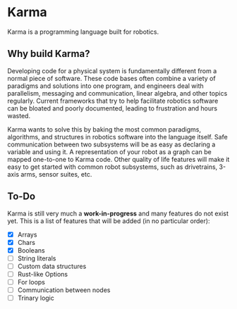 # Karma

Karma is a programming language built for robotics.

## Why build Karma?

Developing code for a physical system is fundamentally different from a normal piece of software. These code bases often combine a variety of paradigms and solutions into one program, and engineers deal with parallelism, messaging and communication, linear algebra, and other topics regularly. Current frameworks that try to help facilitate robotics software can be bloated and poorly documented, leading to frustration and hours wasted.

Karma wants to solve this by baking the most common paradigms, algorithms, and structures in robotics software into the language itself. Safe communication between two subsystems will be as easy as declaring a variable and using it. A representation of your robot as a graph can be mapped one-to-one to Karma code. Other quality of life features will make it easy to get started with common robot subsystems, such as drivetrains, 3-axis arms, sensor suites, etc.

## To-Do

Karma is still very much a **work-in-progress** and many features do not exist yet. This is a list of features that will be added (in no particular order):

- [x] Arrays
- [x] Chars
- [x] Booleans
- [ ] String literals
- [ ] Custom data structures
- [ ] Rust-like Options
- [ ] For loops
- [ ] Communication between nodes
- [ ] Trinary logic